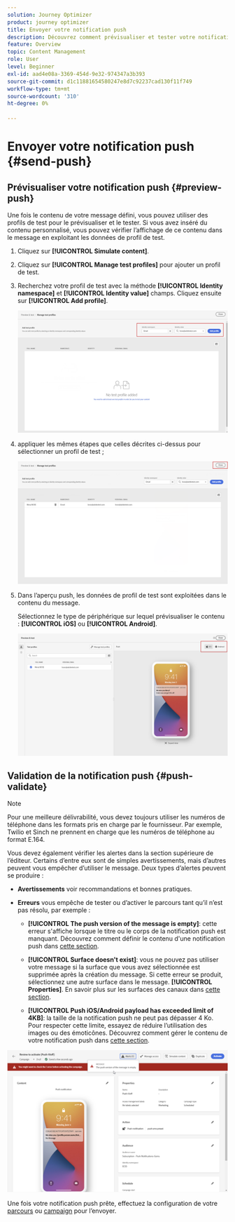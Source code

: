 ```yaml
---
solution: Journey Optimizer
product: journey optimizer
title: Envoyer votre notification push
description: Découvrez comment prévisualiser et tester votre notification push dans Journey Optimizer
feature: Overview
topic: Content Management
role: User
level: Beginner
exl-id: aad4e08a-3369-454d-9e32-974347a3b393
source-git-commit: d1c11881654580247e8d7c92237cad130f11f749
workflow-type: tm+mt
source-wordcount: '310'
ht-degree: 0%

---
```


# Envoyer votre notification push {#send-push}

## Prévisualiser votre notification push {#preview-push}

Une fois le contenu de votre message défini, vous pouvez utiliser des profils de test pour le prévisualiser et le tester. Si vous avez inséré du contenu personnalisé, vous pouvez vérifier l’affichage de ce contenu dans le message en exploitant les données de profil de test.

1. Cliquez sur **[!UICONTROL Simulate content]**.

1. Cliquez sur **[!UICONTROL Manage test profiles]** pour ajouter un profil de test.

1. Recherchez votre profil de test avec la méthode **[!UICONTROL Identity namespace]** et **[!UICONTROL Identity value]** champs. Cliquez ensuite sur **[!UICONTROL Add profile]**.

   ![](assets/push_preview_1.png)

1. appliquer les mêmes étapes que celles décrites ci-dessus pour sélectionner un profil de test ;

   ![](assets/push_preview_2.png)

1. Dans l’aperçu push, les données de profil de test sont exploitées dans le contenu du message.

   Sélectionnez le type de périphérique sur lequel prévisualiser le contenu : **[!UICONTROL iOS]** ou **[!UICONTROL Android]**.

   ![](assets/push_preview_3.png)

## Validation de la notification push {#push-validate}

>[!NOTE]
>
> Pour une meilleure délivrabilité, vous devez toujours utiliser les numéros de téléphone dans les formats pris en charge par le fournisseur. Par exemple, Twilio et Sinch ne prennent en charge que les numéros de téléphone au format E.164.

Vous devez également vérifier les alertes dans la section supérieure de l’éditeur.  Certains d’entre eux sont de simples avertissements, mais d’autres peuvent vous empêcher d’utiliser le message. Deux types d’alertes peuvent se produire :

* **Avertissements** voir recommandations et bonnes pratiques.

* **Erreurs** vous empêche de tester ou d’activer le parcours tant qu’il n’est pas résolu, par exemple :

   * **[!UICONTROL The push version of the message is empty]**: cette erreur s&#39;affiche lorsque le titre ou le corps de la notification push est manquant. Découvrez comment définir le contenu d&#39;une notification push dans [cette section](create-push.md).

   * **[!UICONTROL Surface doesn't exist]**: vous ne pouvez pas utiliser votre message si la surface que vous avez sélectionnée est supprimée après la création du message. Si cette erreur se produit, sélectionnez une autre surface dans le message. **[!UICONTROL Properties]**. En savoir plus sur les surfaces des canaux dans [cette section](../configuration/channel-surfaces.md).

   * **[!UICONTROL Push iOS/Android payload has exceeded limit of 4KB]**: la taille de la notification push ne peut pas dépasser 4 Ko. Pour respecter cette limite, essayez de réduire l’utilisation des images ou des émoticônes. Découvrez comment gérer le contenu de votre notification push dans [cette section](../push/create-push.md).

![](assets/push_alert.png)

Une fois votre notification push prête, effectuez la configuration de votre [parcours](../building-journeys/journey-gs.md) ou [campaign](../campaigns/create-campaign.md) pour l’envoyer.
